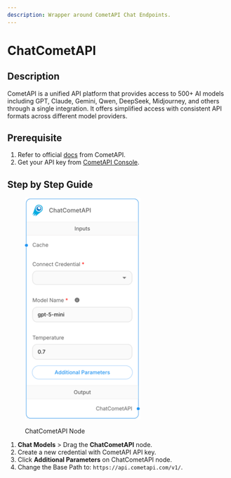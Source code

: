 ```yaml
---
description: Wrapper around CometAPI Chat Endpoints.
---
```


# ChatCometAPI

## Description
CometAPI is a unified API platform that provides access to 500+ AI models including GPT, Claude, Gemini, Qwen, DeepSeek, Midjourney, and others through a single integration. It offers simplified access with consistent API formats across different model providers.

## Prerequisite
1. Refer to official [docs](https://api.cometapi.com/doc) from CometAPI.
2. Get your API key from [CometAPI Console](https://api.cometapi.com/console/token).

## Step by Step Guide
<figure><img src="../../../.gitbook/assets/chatcometapi_node.png" alt="" width="263"><figcaption><p>ChatCometAPI Node</p></figcaption></figure>

1. **Chat Models** > Drag the **ChatCometAPI** node.
2. Create a new credential with CometAPI API key.
3. Click **Additional Parameters** on ChatCometAPI node.
4. Change the Base Path to: `https://api.cometapi.com/v1/`.
